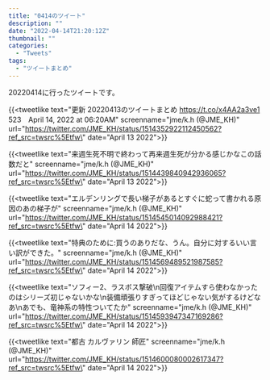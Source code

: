 ```yaml
---
title: "0414のツイート"
description: ""
date: "2022-04-14T21:20:12Z"
thumbnail: ""
categories:
  - "Tweets"
tags:
  - "ツイートまとめ"
---
```

20220414に行ったツイートです。
<!--more-->
{{<tweetlike text=\"更新 20220413のツイートまとめ https://t.co/x4AA2a3ve1 523　April 14, 2022 at 06:20AM\" screenname=\"jme/k.h (@JME_KH)\" url=\"https://twitter.com/JME_KH/status/1514352922112450562?ref_src=twsrc%5Etfw\" date=\"April 13 2022\">}}

{{<tweetlike text=\"来週生死不明で終わって再来週生死が分かる感じかなこの話数だと\" screenname=\"jme/k.h (@JME_KH)\" url=\"https://twitter.com/JME_KH/status/1514439840942936065?ref_src=twsrc%5Etfw\" date=\"April 13 2022\">}}

{{<tweetlike text=\"エルデンリングで長い梯子があるとすぐに蛇って書かれる原因のあの梯子が\" screenname=\"jme/k.h (@JME_KH)\" url=\"https://twitter.com/JME_KH/status/1514545014092988421?ref_src=twsrc%5Etfw\" date=\"April 14 2022\">}}

{{<tweetlike text=\"特典のために:買うのありだな、うん。自分に対するいい言い訳ができた。\" screenname=\"jme/k.h (@JME_KH)\" url=\"https://twitter.com/JME_KH/status/1514569489521987585?ref_src=twsrc%5Etfw\" date=\"April 14 2022\">}}

{{<tweetlike text=\"ソフィー2、ラスボス撃破\n回復アイテムすら使わなかったのはシリーズ初じゃないかな\n装備頑張りすぎってほどじゃない気がするけどなあ\nあでも、竜神系の特性ついてたか\" screenname=\"jme/k.h (@JME_KH)\" url=\"https://twitter.com/JME_KH/status/1514593947347169286?ref_src=twsrc%5Etfw\" date=\"April 14 2022\">}}

{{<tweetlike text=\"都古 カルヴァリン 師匠\" screenname=\"jme/k.h (@JME_KH)\" url=\"https://twitter.com/JME_KH/status/1514600080002617347?ref_src=twsrc%5Etfw\" date=\"April 14 2022\">}}

